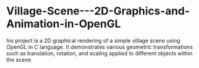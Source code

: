 # Village-Scene---2D-Graphics-and-Animation-in-OpenGL
his project is a 2D graphical rendering of a simple village scene using OpenGL in C language. It demonstrates various geometric transformations such as translation, rotation, and scaling applied to different objects within the scene

